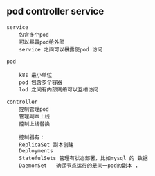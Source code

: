 

## pod controller service

    service
        包含多个pod
        可以暴露pod给外部
        service 之间可以暴露使pod 访问

    pod
    
        k8s 最小单位
        pod 包含多个容器
        lod 之间有内部网络可以互相访问
        
    controller
        控制管理pod
        管理副本上线
        控制上线替换
        
        控制器有：
        ReplicaSet 副本创建
        Deployments
        StatefulSets 管理有状态部署，比如mysql 的 数据
        DaemonSet   确保节点运行的是同一pod的副本 ， 
        
        


